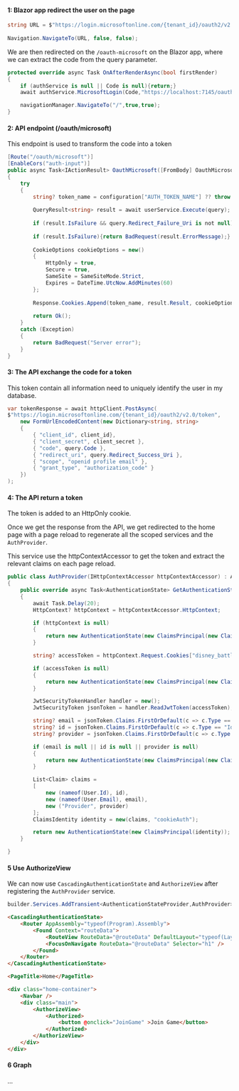 #### 1: Blazor app redirect the user on the page 

```C#
string URL = $"https://login.microsoftonline.com/{tenant_id}/oauth2/v2.0/authorize?client_id={client_id}&response_type=code&redirect_uri={redirect_uri}&response_mode=query&scope={scope}";		
    
Navigation.NavigateTo(URL, false, false);
```

We are then redirected on the `/oauth-microsoft` on the Blazor app, where we can extract the code from the query parameter.
```C#
protected override async Task OnAfterRenderAsync(bool firstRender)
{
	if (authService is null || Code is null){return;}
	await authService.MicrosoftLogin(Code,"https://localhost:7145/oauth-microsoft","https://localhost:7145/oauth-microsoft");

	navigationManager.NavigateTo("/",true,true);
}
```

#### 2: API endpoint (/oauth/microsoft)
This endpoint is used to transform the code into a token

```c#
[Route("/oauth/microsoft")]
[EnableCors("auth-input")]
public async Task<IActionResult> OauthMicrosoft([FromBody] OauthMicrosoftQuery query)
{
	try
    {
        string? token_name = configuration["AUTH_TOKEN_NAME"] ?? throw new MissingConfigurationException("AUTH_TOKEN_NAME");
        
        QueryResult<string> result = await userService.Execute(query);
        
        if (result.IsFailure && query.Redirect_Failure_Uri is not null){return BadRequest(result.ErrorMessage);}
        
        if (result.IsFailure){return BadRequest(result.ErrorMessage);}
        
        CookieOptions cookieOptions = new()
        {
            HttpOnly = true,
            Secure = true,
            SameSite = SameSiteMode.Strict,
            Expires = DateTime.UtcNow.AddMinutes(60)
        };
        
        Response.Cookies.Append(token_name, result.Result, cookieOptions);
        
        return Ok();
    }
    catch (Exception)
    {
        return BadRequest("Server error");
    }
}
```

#### 3: The API exchange the code for a token 
This token contain all information need to uniquely identify the user in my database. 
```C#
var tokenResponse = await httpClient.PostAsync(
$"https://login.microsoftonline.com/{tenant_id}/oauth2/v2.0/token",
    new FormUrlEncodedContent(new Dictionary<string, string>
    {
        { "client_id", client_id},
        { "client_secret", client_secret },
        { "code", query.Code },
        { "redirect_uri", query.Redirect_Success_Uri },
        { "scope", "openid profile email" },
        { "grant_type", "authorization_code" }
    })
);
```
#### 4: The API return a token
The token is added to an HttpOnly cookie.

Once we get the response from the API, we get redirected to the home page with a page reload to regenerate all the scoped services and the `AuthProvider`.

This service use the httpContextAccessor to get the token and extract the relevant claims on each page reload.

```c#
public class AuthProvider(IHttpContextAccessor httpContextAccessor) : AuthenticationStateProvider
{
    public override async Task<AuthenticationState> GetAuthenticationStateAsync()
    {
        await Task.Delay(20);
        HttpContext? httpContext = httpContextAccessor.HttpContext;

        if (httpContext is null)
        {
            return new AuthenticationState(new ClaimsPrincipal(new ClaimsIdentity()));
        }

        string? accessToken = httpContext.Request.Cookies["disney_battle_auth_token"];

        if (accessToken is null)
        {
            return new AuthenticationState(new ClaimsPrincipal(new ClaimsIdentity()));
        }

        JwtSecurityTokenHandler handler = new();
        JwtSecurityToken jsonToken = handler.ReadJwtToken(accessToken);

        string? email = jsonToken.Claims.FirstOrDefault(c => c.Type == "Email")?.Value;
        string? id = jsonToken.Claims.FirstOrDefault(c => c.Type == "Id")?.Value;
        string? provider = jsonToken.Claims.FirstOrDefault(c => c.Type == "Provider")?.Value;

        if (email is null || id is null || provider is null)
        {
            return new AuthenticationState(new ClaimsPrincipal(new ClaimsIdentity()));
        }

        List<Claim> claims =
        [
            new (nameof(User.Id), id),
            new (nameof(User.Email), email),
            new ("Provider", provider)
        ];
        ClaimsIdentity identity = new(claims, "cookieAuth");

        return new AuthenticationState(new ClaimsPrincipal(identity));
    }

}
```

#### 5 Use AuthorizeView
We can now use `CascadingAuthenticationState` and `AuthorizeView` after registering the `AuthProvider` service.
```c#
builder.Services.AddTransient<AuthenticationStateProvider,AuthProvider>();
```

```html
<CascadingAuthenticationState>
    <Router AppAssembly="typeof(Program).Assembly">
        <Found Context="routeData">
            <RouteView RouteData="@routeData" DefaultLayout="typeof(Layout.MainLayout)" />
            <FocusOnNavigate RouteData="@routeData" Selector="h1" />
        </Found>
    </Router>
</CascadingAuthenticationState>
```

```html
<PageTitle>Home</PageTitle>

<div class="home-container">
    <Navbar />
    <div class="main">
        <AuthorizeView>
            <Authorized>
                <button @onclick="JoinGame" >Join Game</button>
            </Authorized>
        </AuthorizeView>
    </div>
</div>
```

#### 6 Graph
...